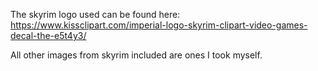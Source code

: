 The skyrim logo used can be found here: https://www.kissclipart.com/imperial-logo-skyrim-clipart-video-games-decal-the-e5t4y3/

All other images from skyrim included are ones I took myself.